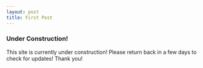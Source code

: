 ```yaml
---
layout: post
title: First Post
---
```


### Under Construction! 

This site is currently under construction! Please return back in a few days to check for updates! Thank you!


